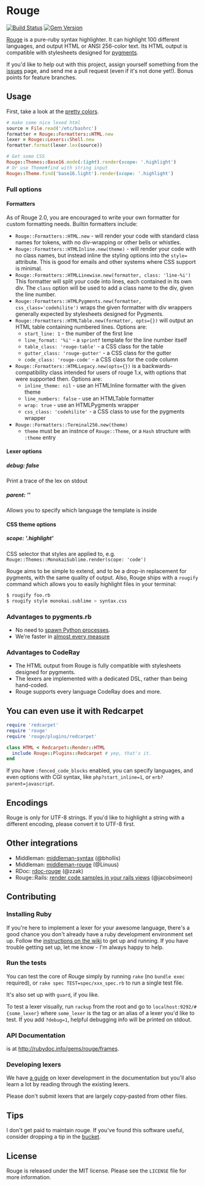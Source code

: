 # Rouge

[![Build Status](https://secure.travis-ci.org/rouge-ruby/rouge.svg)](https://travis-ci.org/rouge-ruby/rouge)
[![Gem Version](https://badge.fury.io/rb/rouge.svg)](https://rubygems.org/gems/rouge)

[rouge]: http://rouge.jneen.net/

[Rouge][] is a pure-ruby syntax highlighter.  It can highlight 100 different languages, and output HTML or ANSI 256-color text.  Its HTML output is compatible with stylesheets designed for [pygments][].

If you'd like to help out with this project, assign yourself something from the [issues][] page, and send me a pull request (even if it's not done yet!).  Bonus points for feature branches.

[issues]: https://github.com/rouge-ruby/rouge/issues "Help Out"
[pygments]: http://pygments.org/ "Pygments"

## Usage

First, take a look at the [pretty colors][].

[pretty colors]: http://rouge.jneen.net/

``` ruby
# make some nice lexed html
source = File.read('/etc/bashrc')
formatter = Rouge::Formatters::HTML.new
lexer = Rouge::Lexers::Shell.new
formatter.format(lexer.lex(source))

# Get some CSS
Rouge::Themes::Base16.mode(:light).render(scope: '.highlight')
# Or use Theme#find with string input
Rouge::Theme.find('base16.light').render(scope: '.highlight')
```

### Full options

#### Formatters

As of Rouge 2.0, you are encouraged to write your own formatter for custom formatting needs.
Builtin formatters include:

* `Rouge::Formatters::HTML.new` - will render your code with standard class names for tokens,
  with no div-wrapping or other bells or whistles.
* `Rouge::Formatters::HTMLInline.new(theme)` - will render your code with no class names, but
  instead inline the styling options into the `style=` attribute. This is good for emails and
  other systems where CSS support is minimal.
* `Rouge::Formatters::HTMLLinewise.new(formatter, class: 'line-%i')`
  This formatter will split your code into lines, each contained in its own div. The
  `class` option will be used to add a class name to the div, given the line
  number.
* `Rouge::Formatters::HTMLPygments.new(formatter, css_class='codehilite')`
  wraps the given formatter with div wrappers generally expected by stylesheets designed for
  Pygments.
* `Rouge::Formatters::HTMLTable.new(formatter, opts={})` will output an HTML table containing
  numbered lines. Options are:
    * `start_line: 1` - the number of the first line
    * `line_format: '%i'` - a `sprintf` template for the line number itself
    * `table_class: 'rouge-table'` - a CSS class for the table
    * `gutter_class: 'rouge-gutter'` - a CSS class for the gutter
    * `code_class: 'rouge-code'` - a CSS class for the code column
* `Rouge::Formatters::HTMLLegacy.new(opts={})` is a backwards-compatibility class intended
  for users of rouge 1.x, with options that were supported then. Options are:
    * `inline_theme: nil` - use an HTMLInline formatter with the given theme
    * `line_numbers: false` - use an HTMLTable formatter
    * `wrap: true` - use an HTMLPygments wrapper
    * `css_class: 'codehilite'` - a CSS class to use for the pygments wrapper
* `Rouge::Formatters::Terminal256.new(theme)`
  * `theme` must be an instnce of `Rouge::Theme`, or a `Hash` structure with `:theme` entry

#### Lexer options
##### debug: false
Print a trace of the lex on stdout

##### parent: ''
Allows you to specify which language the template is inside

#### CSS theme options
##### scope: '.highlight'
CSS selector that styles are applied to, e.g. `Rouge::Themes::MonokaiSublime.render(scope: 'code')`

Rouge aims to be simple to extend, and to be a drop-in replacement for pygments, with the same quality of output. Also, Rouge ships with a `rougify` command which allows you to easily highlight files in your terminal:

``` bash
$ rougify foo.rb
$ rougify style monokai.sublime > syntax.css
```

### Advantages to pygments.rb
* No need to [spawn Python processes](https://github.com/tmm1/pygments.rb).
* We're faster in [almost every measure](https://github.com/rouge-ruby/rouge/pull/41#issuecomment-223751572)

### Advantages to CodeRay
* The HTML output from Rouge is fully compatible with stylesheets designed for pygments.
* The lexers are implemented with a dedicated DSL, rather than being hand-coded.
* Rouge supports every language CodeRay does and more.

## You can even use it with Redcarpet

``` ruby
require 'redcarpet'
require 'rouge'
require 'rouge/plugins/redcarpet'

class HTML < Redcarpet::Render::HTML
  include Rouge::Plugins::Redcarpet # yep, that's it.
end
```

If you have `:fenced_code_blocks` enabled, you can specify languages, and even options with CGI syntax, like `php?start_inline=1`, or `erb?parent=javascript`.

## Encodings

Rouge is only for UTF-8 strings.  If you'd like to highlight a string with a different encoding, please convert it to UTF-8 first.

## Other integrations

* Middleman: [middleman-syntax](https://github.com/middleman/middleman-syntax) (@bhollis)
* Middleman: [middleman-rouge][] (@Linuus)
* RDoc: [rdoc-rouge][] (@zzak)
* Rouge::Rails: [render code samples in your rails views][rouge-rails] (@jacobsimeon)

[middleman-rouge]: https://github.com/Linuus/middleman-rouge
[rdoc-rouge]: https://github.com/zzak/rdoc-rouge
[rouge-rails]: https://github.com/jacobsimeon/rouge-rails

## Contributing

### Installing Ruby

If you're here to implement a lexer for your awesome language, there's a good chance you don't already have a ruby development environment set up.  Follow the [instructions on the wiki](https://github.com/rouge-ruby/rouge/wiki/Setting-up-Ruby) to get up and running.  If you have trouble getting set up, let me know - I'm always happy to help.

### Run the tests

You can test the core of Rouge simply by running `rake` (no `bundle exec` required), or `rake spec TEST=spec/xxx_spec.rb`
to run a single test file.

It's also set up with `guard`, if you like.

To test a lexer visually, run `rackup` from the root and go to `localhost:9292/#{some_lexer}` where `some_lexer` is the tag or an alias of a lexer you'd like to test.  If you add `?debug=1`, helpful debugging info will be printed on stdout.

### API Documentation

is at http://rubydoc.info/gems/rouge/frames.

### Developing lexers

We have [a guide][lexer-dev-doc] on lexer development in the documentation but you'll also learn a lot by reading through the existing lexers. 

[lexer-dev-doc]: https://www.rubydoc.info/github/rouge-ruby/rouge/file/docs/LexerDevelopment.md

Please don't submit lexers that are largely copy-pasted from other files.

## Tips

I don't get paid to maintain rouge. If you've found this software useful, consider dropping a tip in the [bucket](http://cash.me/$jneen).

## License

Rouge is released under the MIT license. Please see the `LICENSE` file for more information.
